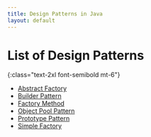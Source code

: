 ```yaml
---
title: Design Patterns in Java
layout: default
---
```


# List of Design Patterns
{:class="text-2xl font-semibold mt-6"}

<ul class="list-disc list-inside mt-4 retro-border">
  <li><a href="{{ site.baseurl }}/docs/abstract-factory">Abstract Factory</a></li>
  <li><a href="{{ site.baseurl }}/docs/builder-pattern">Builder Pattern</a></li>
  <li><a href="{{ site.baseurl }}/docs/factory-method">Factory Method</a></li>
  <li><a href="{{ site.baseurl }}/docs/object-pool-pattern">Object Pool Pattern</a></li>
  <li><a href="{{ site.baseurl }}/docs/prototype-pattern">Prototype Pattern</a></li>
  <li><a href="{{ site.baseurl }}/docs/simple-factory">Simple Factory</a></li>
</ul>
